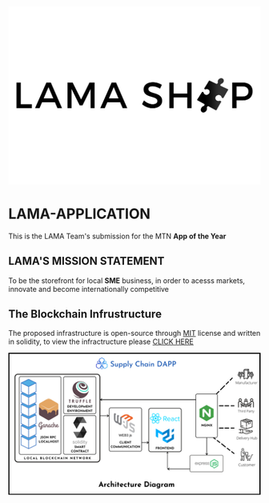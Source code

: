 ![This is surely the winner of App of the Year!](/images/lama.png "Best Storefront on the Planet")

# LAMA-APPLICATION
This is the LAMA Team's submission for the MTN **App of the Year**

## LAMA'S MISSION STATEMENT
To be the storefront for local **SME** business, in order to acesss markets, innovate and become internationally competitive

## The Blockchain Infrustructure
The proposed infrastructure is open-source through [MIT](https://opensource.org/licenses/MIT) license and written in solidity, to view the infractructure please [CLICK HERE](https://github.com/rishav4101/eth-supplychain-dapp)

![This is surely the winner of App of the Year!](/images/dapp.png "Best Storefront on the Planet")
